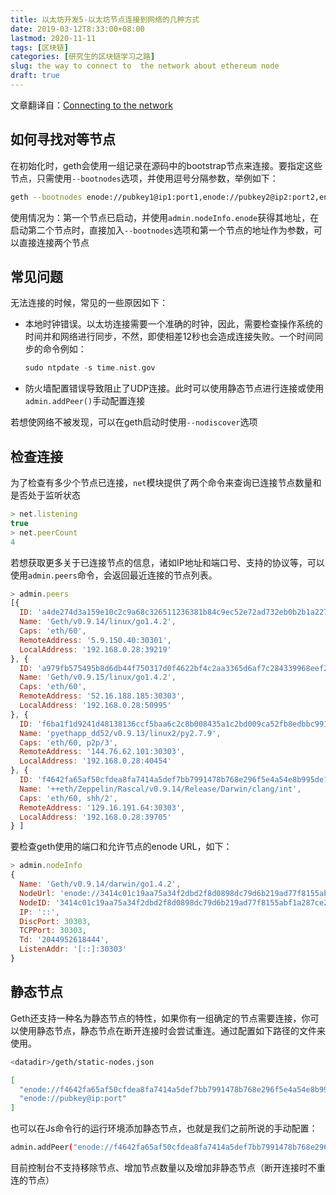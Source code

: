 ```yaml
---
title: 以太坊开发5-以太坊节点连接到网络的几种方式
date: 2019-03-12T8:33:00+08:00
lastmod: 2020-11-11
tags: [区块链]
categories: [研究生的区块链学习之路]
slug: the way to connect to  the network about ethereum node
draft: true
---
```


文章翻译自：[Connecting to the network](https://github.com/ethereum/go-ethereum/wiki/Connecting-to-the-network)

## 如何寻找对等节点

在初始化时，geth会使用一组记录在源码中的bootstrap节点来连接。要指定这些节点，只需使用`--bootnodes`选项，并使用逗号分隔参数，举例如下：

```bash
geth --bootnodes enode://pubkey1@ip1:port1,enode://pubkey2@ip2:port2,enode://pubkey3@ip3:port3
```

使用情况为：第一个节点已启动，并使用`admin.nodeInfo.enode`获得其地址，在启动第二个节点时，直接加入`--bootnodes`选项和第一个节点的地址作为参数，可以直接连接两个节点

## 常见问题

无法连接的时候，常见的一些原因如下：

- 本地时钟错误。以太坊连接需要一个准确的时钟，因此，需要检查操作系统的时间并和网络进行同步，不然，即使相差12秒也会造成连接失败。一个时间同步的命令例如：

  ```c
  sudo ntpdate -s time.nist.gov
  ```

- 防火墙配置错误导致阻止了UDP连接。此时可以使用静态节点进行连接或使用`admin.addPeer()`手动配置连接

若想使网络不被发现，可以在geth启动时使用`--nodiscover`选项

## 检查连接

为了检查有多少个节点已连接，`net`模块提供了两个命令来查询已连接节点数量和是否处于监听状态

```javascript
> net.listening
true
> net.peerCount
4
```

若想获取更多关于已连接节点的信息，诸如IP地址和端口号、支持的协议等，可以使用`admin.peers`命令，会返回最近连接的节点列表。

```javascript
> admin.peers
[{
  ID: 'a4de274d3a159e10c2c9a68c326511236381b84c9ec52e72ad732eb0b2b1a2277938f78593cdbe734e6002bf23114d434a085d260514ab336d4acdc312db671b',
  Name: 'Geth/v0.9.14/linux/go1.4.2',
  Caps: 'eth/60',
  RemoteAddress: '5.9.150.40:30301',
  LocalAddress: '192.168.0.28:39219'
}, {
  ID: 'a979fb575495b8d6db44f750317d0f4622bf4c2aa3365d6af7c284339968eef29b69ad0dce72a4d8db5ebb4968de0e3bec910127f134779fbcb0cb6d3331163c',
  Name: 'Geth/v0.9.15/linux/go1.4.2',
  Caps: 'eth/60',
  RemoteAddress: '52.16.188.185:30303',
  LocalAddress: '192.168.0.28:50995'
}, {
  ID: 'f6ba1f1d9241d48138136ccf5baa6c2c8b008435a1c2bd009ca52fb8edbbc991eba36376beaee9d45f16d5dcbf2ed0bc23006c505d57ffcf70921bd94aa7a172',
  Name: 'pyethapp_dd52/v0.9.13/linux2/py2.7.9',
  Caps: 'eth/60, p2p/3',
  RemoteAddress: '144.76.62.101:30303',
  LocalAddress: '192.168.0.28:40454'
}, {
  ID: 'f4642fa65af50cfdea8fa7414a5def7bb7991478b768e296f5e4a54e8b995de102e0ceae2e826f293c481b5325f89be6d207b003382e18a8ecba66fbaf6416c0',
  Name: '++eth/Zeppelin/Rascal/v0.9.14/Release/Darwin/clang/int',
  Caps: 'eth/60, shh/2',
  RemoteAddress: '129.16.191.64:30303',
  LocalAddress: '192.168.0.28:39705'
} ]
```

要检查geth使用的端口和允许节点的enode URL，如下：

```javascript
> admin.nodeInfo
{
  Name: 'Geth/v0.9.14/darwin/go1.4.2',
  NodeUrl: 'enode://3414c01c19aa75a34f2dbd2f8d0898dc79d6b219ad77f8155abf1a287ce2ba60f14998a3a98c0cf14915eabfdacf914a92b27a01769de18fa2d049dbf4c17694@[::]:30303',
  NodeID: '3414c01c19aa75a34f2dbd2f8d0898dc79d6b219ad77f8155abf1a287ce2ba60f14998a3a98c0cf14915eabfdacf914a92b27a01769de18fa2d049dbf4c17694',
  IP: '::',
  DiscPort: 30303,
  TCPPort: 30303,
  Td: '2044952618444',
  ListenAddr: '[::]:30303'
}
```

## 静态节点

Geth还支持一种名为静态节点的特性，如果你有一组确定的节点需要连接，你可以使用静态节点，静态节点在断开连接时会尝试重连。通过配置如下路径的文件来使用。

```bash
<datadir>/geth/static-nodes.json
```

```bash
[
  "enode://f4642fa65af50cfdea8fa7414a5def7bb7991478b768e296f5e4a54e8b995de102e0ceae2e826f293c481b5325f89be6d207b003382e18a8ecba66fbaf6416c0@33.4.2.1:30303",
  "enode://pubkey@ip:port"
]
```

也可以在Js命令行的运行环境添加静态节点，也就是我们之前所说的手动配置：

```bash
admin.addPeer("enode://f4642fa65af50cfdea8fa7414a5def7bb7991478b768e296f5e4a54e8b995de102e0ceae2e826f293c481b5325f89be6d207b003382e18a8ecba66fbaf6416c0@33.4.2.1:30303")
```

目前控制台不支持移除节点、增加节点数量以及增加非静态节点（断开连接时不重连的节点）
